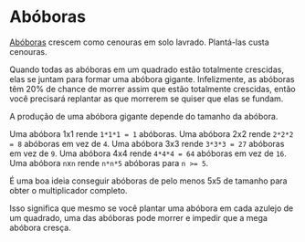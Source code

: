 # Abóboras
[Abóboras](objects/pumpkin) crescem como cenouras em solo lavrado. Plantá-las custa cenouras.

Quando todas as abóboras em um quadrado estão totalmente crescidas, elas se juntam para formar uma abóbora gigante. Infelizmente, as abóboras têm 20% de chance de morrer assim que estão totalmente crescidas, então você precisará replantar as que morrerem se quiser que elas se fundam.

A produção de uma abóbora gigante depende do tamanho da abóbora.

Uma abóbora 1x1 rende `1*1*1 = 1` abóboras.
Uma abóbora 2x2 rende `2*2*2 = 8` abóboras em vez de `4`.
Uma abóbora 3x3 rende `3*3*3 = 27` abóboras em vez de `9`.
Uma abóbora 4x4 rende `4*4*4 = 64` abóboras em vez de `16`.
Uma abóbora `n`x`n` rende `n*n*5` abóboras para `n >= 5`.

É uma boa ideia conseguir abóboras de pelo menos 5x5 de tamanho para obter o multiplicador completo.

Isso significa que mesmo se você plantar uma abóbora em cada azulejo de um quadrado, uma das abóboras pode morrer e impedir que a mega abóbora cresça.